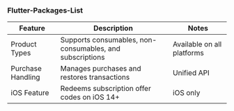 ### Flutter-Packages-List


| Feature        | Description                                    | Notes                  |
|----------------|------------------------------------------------|------------------------|
| Product Types  | Supports consumables, non-consumables, and subscriptions | Available on all platforms |
| Purchase Handling | Manages purchases and restores transactions  | Unified API            |
| iOS Feature    | Redeems subscription offer codes on iOS 14+    | iOS only               |
